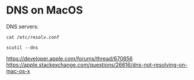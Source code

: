 # DNS on MacOS

DNS servers:

```
cat /etc/resolv.conf

scutil --dns
```

https://developer.apple.com/forums/thread/670856
https://apple.stackexchange.com/questions/26616/dns-not-resolving-on-mac-os-x
